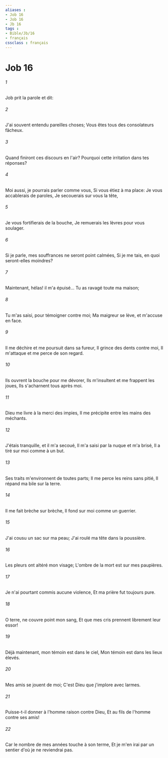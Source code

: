 ```yaml
---
aliases : 
- Job 16
- Job 16
- Jb 16
tags : 
- Bible/Jb/16
- français
cssclass : français
---
```


# Job 16

###### 1
Job prit la parole et dit:
###### 2
J'ai souvent entendu pareilles choses; Vous êtes tous des consolateurs fâcheux.
###### 3
Quand finiront ces discours en l'air? Pourquoi cette irritation dans tes réponses?
###### 4
Moi aussi, je pourrais parler comme vous, Si vous étiez à ma place: Je vous accablerais de paroles, Je secouerais sur vous la tête,
###### 5
Je vous fortifierais de la bouche, Je remuerais les lèvres pour vous soulager.
###### 6
Si je parle, mes souffrances ne seront point calmées, Si je me tais, en quoi seront-elles moindres?
###### 7
Maintenant, hélas! il m'a épuisé... Tu as ravagé toute ma maison;
###### 8
Tu m'as saisi, pour témoigner contre moi; Ma maigreur se lève, et m'accuse en face.
###### 9
Il me déchire et me poursuit dans sa fureur, Il grince des dents contre moi, Il m'attaque et me perce de son regard.
###### 10
Ils ouvrent la bouche pour me dévorer, Ils m'insultent et me frappent les joues, Ils s'acharnent tous après moi.
###### 11
Dieu me livre à la merci des impies, Il me précipite entre les mains des méchants.
###### 12
J'étais tranquille, et il m'a secoué, Il m'a saisi par la nuque et m'a brisé, Il a tiré sur moi comme à un but.
###### 13
Ses traits m'environnent de toutes parts; Il me perce les reins sans pitié, Il répand ma bile sur la terre.
###### 14
Il me fait brèche sur brèche, Il fond sur moi comme un guerrier.
###### 15
J'ai cousu un sac sur ma peau; J'ai roulé ma tête dans la poussière.
###### 16
Les pleurs ont altéré mon visage; L'ombre de la mort est sur mes paupières.
###### 17
Je n'ai pourtant commis aucune violence, Et ma prière fut toujours pure.
###### 18
O terre, ne couvre point mon sang, Et que mes cris prennent librement leur essor!
###### 19
Déjà maintenant, mon témoin est dans le ciel, Mon témoin est dans les lieux élevés.
###### 20
Mes amis se jouent de moi; C'est Dieu que j'implore avec larmes.
###### 21
Puisse-t-il donner à l'homme raison contre Dieu, Et au fils de l'homme contre ses amis!
###### 22
Car le nombre de mes années touche à son terme, Et je m'en irai par un sentier d'où je ne reviendrai pas.
